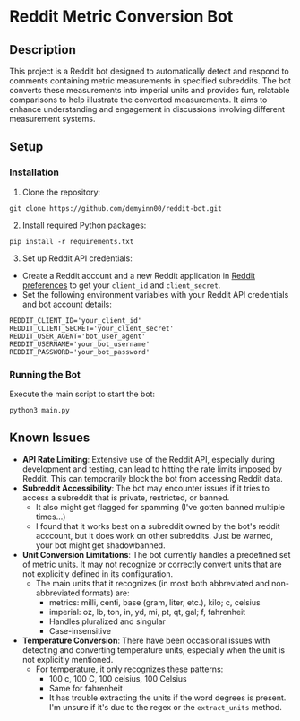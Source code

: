 # Reddit Metric Conversion Bot

## Description
This project is a Reddit bot designed to automatically detect and respond to comments containing metric measurements in specified subreddits. The bot converts these measurements into imperial units and provides fun, relatable comparisons to help illustrate the converted measurements. It aims to enhance understanding and engagement in discussions involving different measurement systems.

## Setup

### Installation
1. Clone the repository:
```
git clone https://github.com/demyinn00/reddit-bot.git
```
2. Install required Python packages:
```
pip install -r requirements.txt
```
3. Set up Reddit API credentials:
- Create a Reddit account and a new Reddit application in [Reddit preferences](https://www.reddit.com/prefs/apps) to get your `client_id` and `client_secret`.
- Set the following environment variables with your Reddit API credentials and bot account details:
```
REDDIT_CLIENT_ID='your_client_id'
REDDIT_CLIENT_SECRET='your_client_secret'
REDDIT_USER_AGENT='bot_user_agent'
REDDIT_USERNAME='your_bot_username'
REDDIT_PASSWORD='your_bot_password'
```
### Running the Bot
Execute the main script to start the bot:
```
python3 main.py
```

## Known Issues
- **API Rate Limiting**: Extensive use of the Reddit API, especially during development and testing, can lead to hitting the rate limits imposed by Reddit. This can temporarily block the bot from accessing Reddit data.
- **Subreddit Accessibility**: The bot may encounter issues if it tries to access a subreddit that is private, restricted, or banned.
  - It also might get flagged for spamming (I've gotten banned multiple times...)
  - I found that it works best on a subreddit owned by the bot's reddit acccount, but it does work on other subreddits. Just be warned, your bot might get shadowbanned. 
- **Unit Conversion Limitations**: The bot currently handles a predefined set of metric units. It may not recognize or correctly convert units that are not explicitly defined in its configuration.
  - The main units that it recognizes (in most both abbreviated and non-abbreviated formats) are: 
    - metrics: milli, centi, base (gram, liter, etc.), kilo; c, celsius
    - imperial: oz, lb, ton, in, yd, mi, pt, qt, gal; f, fahrenheit
    - Handles pluralized and singular
    - Case-insensitive
- **Temperature Conversion**: There have been occasional issues with detecting and converting temperature units, especially when the unit is not explicitly mentioned. 
  - For temperature, it only recognizes these patterns:
    - 100 c, 100 C, 100 celsius, 100 Celsius
    - Same for fahrenheit 
    - It has trouble extracting the units if the word degrees is present. I'm unsure if it's due to the regex or the `extract_units` method. 
